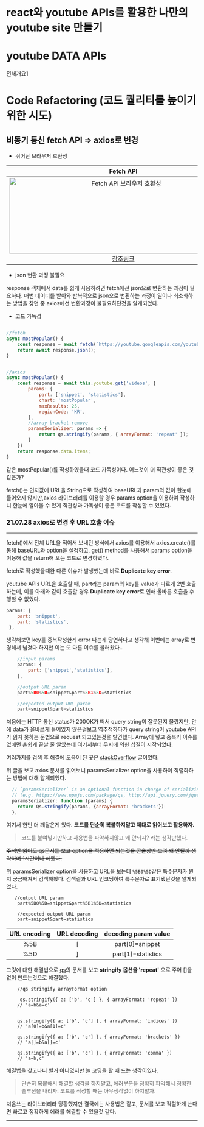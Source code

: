 # react와 youtube APIs를 활용한 나만의 youtube site 만들기

# youtube DATA APIs

<!-- 전체개요 작성 -->
전체개요1

# Code Refactoring (코드 퀄리티를 높이기 위한 시도)

## 비동기 통신 fetch API => axios로 변경

- 뛰어난 브라우저 호환성

|                                                                                                                                     Fetch API                                                                                                                                      |                                                                                                       axios                                                                                                        |
| :--------------------------------------------------------------------------------------------------------------------------------------------------------------------------------------------------------------------------------------------------------------------------------: | :----------------------------------------------------------------------------------------------------------------------------------------------------------------------------------------------------------------: |
| <img src="https://user-images.githubusercontent.com/50471668/127454334-b41eda40-3eaf-4f21-a4b0-9a41eb73530c.png" width="600" height="200" alt="Fetch API 브라우저 호환성"> [참조링크](https://developer.mozilla.org/en-US/docs/Web/JavaScript/Reference/Statements/async_function) | <img src="https://user-images.githubusercontent.com/50471668/127454355-7f8f2bf2-3dcb-41e1-b8fe-26bbd4b1ad40.png" width="600" height="200" alt="axops 브라우저 호환성" > [참조링크](https://github.com/axios/axios) |

- json 변환 과정 불필요

response 객체에서 data를 쉽게 사용하려면 fetch에선 json으로 변환하는 과정이 필요하다. 매번 데이터를 받아와 반복적으로 json으로 변환하는 과정이 일어나 최소화하는 방법을 찾던 중 axios에선 변환과정이 불필요하단것을 알게되었다.

- 코드 가독성

```js

//fetch
async mostPopular() {
    const response = await fetch(`https://youtube.googleapis.com/youtube/v3/videos?key=[YOUR_API_KEY]&part=snippet&part=statistics&chart=mostPopular&maxResults=25&regionCode=KR`, this.getRequestOptions);
    return await response.json();
}


//axios
async mostPopular() {
    const response = await this.youtube.get('videos', {
        params: {
            part: ['snippet', 'statistics'],
            chart: 'mostPopular',
            maxResults: 25,
            regionCode: 'KR',
        },
        //array bracket remove
        paramsSerializer: params => {
            return qs.stringify(params, { arrayFormat: 'repeat' });
        }
    })
    return response.data.items;
}
```

같은 mostPopular()를 작성하였을때 코드 가독성이다. 어느것이 더 직관성이 좋은 것 같은가?

fetch()는 인자값에 URL을 String으로 작성하여 baseURL과 param의 값이 한눈에 들어오지 않지만,axios 라이브러리를 이용할 경우 params option을 이용하여 작성하니 한눈에 알아볼 수 있게 직관성과 가독성이 좋은 코드를 작성할 수 있었다.

<!-- 2.fetch에서 async로 변경할때 사용점, async에서 axios로 사용할때 가독성에 대한 내용을 적을것.
ex) fetch에서는 .then()의 꼬리에 꼬리를 무는 callback지옥이 펼쳐졌다면, async에선 await를 사용한다는점으로 가독성이 높아졋고,
axios에서는 httpClient주소가 길게 늘어져서 가독성이 안좋았는데 axios 인스턴스를 생성해 baseURL과 param들을 오브젝트 형식으로 기술하여
좀 더 가독성을 높임. -->

### **21.07.28 axios로 변경 후 URL 호출 이슈**

---

fetch()에서 전체 URL을 적어서 보내던 방식에서 axios를 이용해서 axios.create()를 통해 baseURL와 option을 설정하고, get() method를 사용해서 params option을 이용해 값을 return해 오는 코드로 변경하였다.

fetch로 작성했을때완 다른 이슈가 발생했는데 바로 **Duplicate key error**.

youtube APIs URL을 호출할 때, part라는 param의 key를 value가 다르게 2번 호출하는데, 이를 아래와 같이 호출할 경우 **Duplicate key error**로 인해 올바른 호출을 수행할 수 없었다.

```js
params: {
    part: 'snippet',
    part: 'statistics',
 },
```

생각해보면 key를 중복작성한게 error 나는게 당연하다고 생각해 이번에는 array로 변경해서 넘겼다.하지만 이는 또 다른 이슈를 불러왔다..

```js
    //input params
    params: {
        part: ['snippet','statistics'],
    },

    //output URL param
    part%5B0%5D=snippet&part%5B1%5D=statistics

    //expected output URL param
    part=snippet&part=statistics
```

처음에는 HTTP 통신 status가 200OK가 떠서 query string이 잘못된지 몰랐지만, 안에 data가 올바르게 들어있지 않은걸보고 역추적하다가 query string이 youtube API가 읽지 못하는 문법으로 request 되고있는것을 발견했다. Array에 넣고 중복키 이슈를 없애면 손쉽게 끝날 줄 알았는데 여기서부터 무지에 의한 삽질이 시작되었다.

여러가지를 검색 후 해결에 도움이 된 곳은 [stackOverflow](https://stackoverflow.com/questions/49944387/how-to-correctly-use-axios-params-with-arrays) 글이었다.

위 글을 보고 axios 문서를 읽어보니 paramsSerializer option을 사용하여 직렬화하는 방법에 대해 알게되었다.

```js
  // `paramsSerializer` is an optional function in charge of serializing `params`
  // (e.g. https://www.npmjs.com/package/qs, http://api.jquery.com/jquery.param/)
  paramsSerializer: function (params) {
    return Qs.stringify(params, {arrayFormat: 'brackets'})
  },
```

여기서 한번 더 깨달은게 있다. **코드를 단순히 복붙하지말고 제대로 읽어보고 활용하자.**

> 코드를 붙여넣기만하고 사용법을 파악하지않고 왜 안되지? 라는 생각만했다.

~~주석만 읽어도 qs문서를 보고 option을 적용하면 되는것을 콘솔창만 보여 왜 안될까 생각하며 1시간이나 헤멨다.~~

위 paramsSerializer option을 사용하고 URL을 보는데 `%5B0%5D`같은 특수문자가 뭔지 궁금해져서 검색해봤다. 검색결과 URL 인코딩하여 특수문자로 표기됐단것을 알게되었다.

```
   //output URL param
    part%5B0%5D=snippet&part%5B1%5D=statistics

    //expected output URL param
    part=snippet&part=statistics
```

| URL encoding | URL decoding | decoding param value |
| :----------: | :----------: | :------------------: |
|     %5B      |      [       |   part[0]=snippet    |
|     %5D      |      ]       |  part[1]=statistics  |

그것에 대한 해결법으로 [qs](https://www.npmjs.com/package/qs)의 문서를 보고 **stringify 옵션을 'repeat'** 으로 주어 []을 없이 만드는것으로 해결했다.

```
    //qs stringify arrayFormat option

     qs.stringify({ a: ['b', 'c'] }, { arrayFormat: 'repeat' })
    // 'a=b&a=c'


    qs.stringify({ a: ['b', 'c'] }, { arrayFormat: 'indices' })
    // 'a[0]=b&a[1]=c'

    qs.stringify({ a: ['b', 'c'] }, { arrayFormat: 'brackets' })
    // 'a[]=b&a[]=c'

    qs.stringify({ a: ['b', 'c'] }, { arrayFormat: 'comma' })
    // 'a=b,c'
```

해결법을 찾고나니 별거 아니었지만 늘 코딩을 할 때 드는 생각이있다.

> 단순히 복붙해서 해결할 생각을 하지말고, 에러부분을 정확히 파악해서 정확한 솔루션을 내리자. 코드를 작성할 때는 아무생각없이 하지말자.

처음쓰는 라이브러리라 당황했지만 결국에는 사용법은 같고, 문서를 보고 적절하게 쓴다면 빠르고 정확하게 에러를 해결할 수 있을것 같다.

---

<!-- 웹팩에 대해서도 알아볼것. -->
<!-- git에 대해서도 공부 및 포스팅 -->
